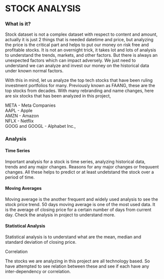 # STOCK ANALYSIS

### What is it?

Stock dataset is not a complex dataset with respect to content and amount, actually it is just 2 things that is needed datetime and price, but analyzing the price is the critical part and helps to put our money on risk free and profitable stocks. It is not an overnight trick, it takes lot and lots of analysis to understand the trends, markets, and other factors. But there is always an unexpected factors which can impact adversely. We just need to understand we can analyze and invest our money on the historical data under known normal factors. 

With this in mind, let us analyze the top tech stocks that have been ruling investment portfolios for many. Previously known as FAANG, these are the top stocks from decades. With many rebranding and name changes, here are six stocks that has been analyzed in this project, 

META - Meta Companies  
AAPL - Apple  
AMZN - Amazon  
NFLX - Netflix  
GOOG and GOOGL - Alphabet Inc.,  

### Analysis

#### Time Series

Important analysis for a stock is time series, analyzing historical data, trends and any major changes. Reasons for any major changes or frequuent changes. All these helps to predict or at least undetstand the stock over a period of time. 

#### Moving Averages

Moving average is the another frequent and widely used analysis to see the stock price trend. 50 days moving average is one of the most used data. 
It is the average of closing price for a certain number of days from current day. Check the analysis in project to understand more. 

#### Statistical Analysis

Statistical analysis is to understand what are the mean, median and standard deviation of closing price. 

Correlation

The stocks we are analyzing in this project are all technology based. So have attempted to see relation between these and see if each have any inter-dependency or correlation.

